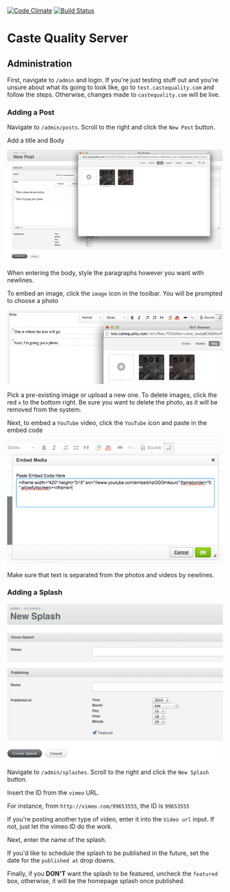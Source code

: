 [![Code Climate](https://codeclimate.com/github/castequality/caste-server.png)](https://codeclimate.com/github/castequality/caste-server)
[![Build
Status](https://travis-ci.org/castequality/caste-server.svg)](https://travis-ci.org/castequality/caste-server)

# Caste Quality Server

## Administration

First, navigate to `/admin` and login. If you're just testing stuff out and you're unsure about what its going to look like, go to `test.castequality.com` and follow the steps. Otherwise, changes made to `castequality.com` will be live.

### Adding a Post

Navigate to `/admin/posts`. Scroll to the right and click the `New Post` button.

Add a title and Body

![Step 1](docs/posts-1.png)

When entering the body, style the paragraphs however you want with newlines.

To embed an image, click the `image` icon in the toolbar. You will be prompted to choose a photo

![Step 2](docs/posts-2.png)

Pick a pre-existing image or upload a new one. To delete images, click the red `x` to the bottom right. Be sure you want to delete the photo, as it will be removed from the system.

Next, to embed a `YouTube` video, click the `YouTube` icon and paste in the embed code

![Step 3](docs/posts-3.png)


Make sure that text is separated from the photos and videos by newlines.

### Adding a Splash

![Step 1](docs/splashes-1.png)

Navigate to `/admin/splashes`. Scroll to the right and click the `New Splash` button.

Insert the ID from the `vimeo` URL.

For instance, from `http://vimeo.com/99653555`, the ID is `99653555`

If you're posting another type of video, enter it into the `Video url` input. If
not, just let the vimeo ID do the work.

Next, enter the name of the splash.

If you'd like to schedule the splash to be published in the future, set the date
for the `published at` drop downs.

Finally, if you **DON'T** want the splash to be featured, uncheck the `featured` box,
otherwise, it will be the homepage splash once published.
